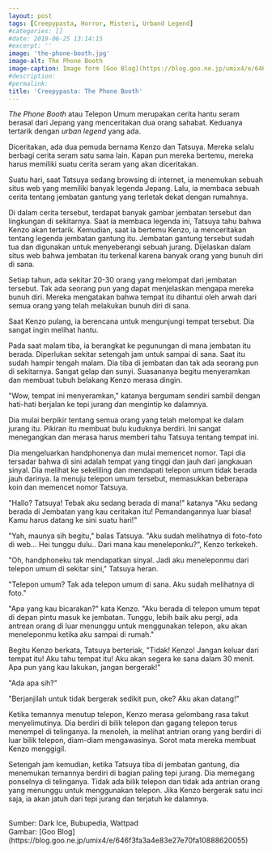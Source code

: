 ```yaml
---
layout: post
tags: [Creepypasta, Horror, Misteri, Urband Legend]
#categories: []
#date: 2019-06-25 13:14:15
#excerpt: ''
image: 'the-phone-booth.jpg'
image-alt: The Phone Booth
image-caption: Image form [Goo Blog](https://blog.goo.ne.jp/umix4/e/646f3fa3a4e83e27e70fa10888620055)
#description:
#permalink:
title: 'Creepypasta: The Phone Booth'
---
```


_The Phone Booth_ atau Telepon Umum merupakan cerita hantu seram berasal dari Jepang yang menceritakan dua orang sahabat. Keduanya tertarik dengan _urban legend_ yang ada.

Diceritakan, ada dua pemuda bernama Kenzo dan Tatsuya. Mereka selalu berbagi cerita seram satu sama lain. Kapan pun mereka bertemu, mereka harus memiliki suatu cerita seram yang akan diceritakan.

Suatu hari, saat Tatsuya sedang browsing di internet, ia menemukan sebuah situs web yang memiliki banyak legenda Jepang. Lalu, ia membaca sebuah cerita tentang jembatan gantung yang terletak dekat dengan rumahnya.

Di dalam cerita tersebut, terdapat banyak gambar jembatan tersebut dan lingkungan di sekitarnya. Saat ia membaca legenda ini, Tatsuya tahu bahwa Kenzo akan tertarik. Kemudian, saat ia bertemu Kenzo, ia menceritakan tentang legenda jembatan gantung itu. Jembatan gantung tersebut sudah tua dan digunakan untuk menyeberangi sebuah jurang. Dijelaskan dalam situs web bahwa jembatan itu terkenal karena banyak orang yang bunuh diri di sana.

Setiap tahun, ada sekitar 20-30 orang yang melompat dari jembatan tersebut. Tak ada seorang pun yang dapat menjelaskan mengapa mereka bunuh diri. Mereka mengatakan bahwa tempat itu dihantui oleh arwah dari semua orang yang telah melakukan bunuh diri di sana.

Saat Kenzo pulang, ia berencana untuk mengunjungi tempat tersebut. Dia sangat ingin melihat hantu.

Pada saat malam tiba, ia berangkat ke pegunungan di mana jembatan itu berada. Diperlukan sekitar setengah jam untuk sampai di sana. Saat itu sudah hampir tengah malam. Dia tiba di jembatan dan tak ada seorang pun di sekitarnya. Sangat gelap dan sunyi. Suasananya begitu menyeramkan dan membuat tubuh belakang Kenzo merasa dingin.

"Wow, tempat ini menyeramkan," katanya bergumam sendiri sambil dengan hati-hati berjalan ke tepi jurang dan mengintip ke dalamnya.

Dia mulai berpikir tentang semua orang yang telah melompat ke dalam jurang itu. Pikiran itu membuat bulu kuduknya berdiri. Ini sangat menegangkan dan merasa harus memberi tahu Tatsuya tentang tempat ini.

Dia mengeluarkan handphonenya dan mulai memencet nomor. Tapi dia tersadar bahwa di sini adalah tempat yang tinggi dan jauh dari jangkauan sinyal. Dia melihat ke sekeliling dan mendapati telepon umum tidak berada jauh darinya. Ia menuju telepon umum tersebut, memasukkan beberapa koin dan memencet nomor Tatsuya.

"Hallo? Tatsuya! Tebak aku sedang berada di mana!" katanya "Aku sedang berada di Jembatan yang kau ceritakan itu! Pemandangannya luar biasa! Kamu harus datang ke sini suatu hari!"

"Yah, maunya sih begitu," balas Tatsuya. "Aku sudah melihatnya di foto-foto di web... Hei tunggu dulu.. Dari mana kau meneleponku?", Kenzo terkekeh.

"Oh, handphoneku tak mendapatkan sinyal. Jadi aku meneleponmu dari telepon umum di sekitar sini," Tatsuya heran.

"Telepon umum? Tak ada telepon umum di sana. Aku sudah melihatnya di foto."

"Apa yang kau bicarakan?" kata Kenzo. "Aku berada di telepon umum tepat di depan pintu masuk ke jembatan. Tunggu, lebih baik aku pergi, ada antrean orang di luar menunggu untuk menggunakan telepon, aku akan meneleponmu ketika aku sampai di rumah."

Begitu Kenzo berkata, Tatsuya berteriak, "Tidak! Kenzo! Jangan keluar dari tempat itu! Aku tahu tempat itu! Aku akan segera ke sana dalam 30 menit. Apa pun yang kau lakukan, jangan bergerak!"

"Ada apa sih?"

"Berjanjilah untuk tidak bergerak sedikit pun, oke? Aku akan datang!"

Ketika temannya menutup telepon, Kenzo merasa gelombang rasa takut menyelimutinya. Dia berdiri di bilik telepon dan gagang telepon terus menempel di telinganya. Ia menoleh, ia melihat antrian orang yang berdiri di luar bilik telepon, diam-diam mengawasinya. Sorot mata mereka membuat Kenzo menggigil.

Setengah jam kemudian, ketika Tatsuya tiba di jembatan gantung, dia menemukan temannya berdiri di bagian paling tepi jurang. Dia memegang ponselnya di telinganya. Tidak ada bilik telepon dan tidak ada antrian orang yang menunggu untuk menggunakan telepon. Jika Kenzo bergerak satu inci saja, ia akan jatuh dari tepi jurang dan terjatuh ke dalamnya.


<br>
Sumber: Dark Ice, Bubupedia, Wattpad<br>
Gambar: [Goo Blog](https://blog.goo.ne.jp/umix4/e/646f3fa3a4e83e27e70fa10888620055)
